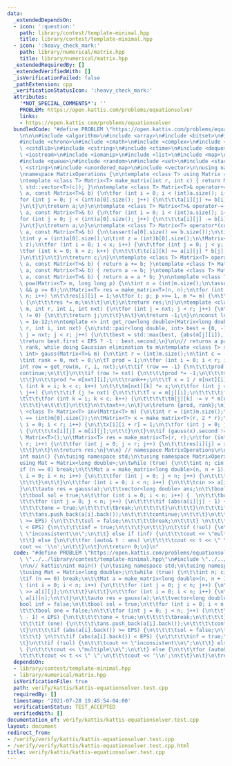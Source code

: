 ```yaml
---
data:
  _extendedDependsOn:
  - icon: ':question:'
    path: library/contest/template-minimal.hpp
    title: library/contest/template-minimal.hpp
  - icon: ':heavy_check_mark:'
    path: library/numerical/matrix.hpp
    title: library/numerical/matrix.hpp
  _extendedRequiredBy: []
  _extendedVerifiedWith: []
  _isVerificationFailed: false
  _pathExtension: cpp
  _verificationStatusIcon: ':heavy_check_mark:'
  attributes:
    '*NOT_SPECIAL_COMMENTS*': ''
    PROBLEM: https://open.kattis.com/problems/equationsolver
    links:
    - https://open.kattis.com/problems/equationsolver
  bundledCode: "#define PROBLEM \"https://open.kattis.com/problems/equationsolver\"\
    \n\n\n#include <algorithm>\n#include <array>\n#include <bitset>\n#include <cassert>\n\
    #include <chrono>\n#include <cmath>\n#include <complex>\n#include <cstdio>\n#include\
    \ <cstdlib>\n#include <cstring>\n#include <ctime>\n#include <deque>\n#include\
    \ <iostream>\n#include <iomanip>\n#include <list>\n#include <map>\n#include <numeric>\n\
    #include <queue>\n#include <random>\n#include <set>\n#include <stack>\n#include\
    \ <string>\n#include <unordered_map>\n#include <vector>\n\nusing namespace std;\n\
    \nnamespace MatrixOperations {\n\ntemplate <class T> using Matrix = std::vector<std::vector<T>>;\n\
    \ntemplate <class T> Matrix<T> make_matrix(int r, int c) { return Matrix<T>(r,\
    \ std::vector<T>(c)); }\n\ntemplate <class T> Matrix<T>& operator+=(Matrix<T>&\
    \ a, const Matrix<T>& b) {\n\tfor (int i = 0; i < (int)a.size(); i++) {\n\t\t\
    for (int j = 0; j < (int)a[0].size(); j++) {\n\t\t\ta[i][j] += b[i][j];\n\t\t\
    }\n\t}\n\treturn a;\n}\n\ntemplate <class T> Matrix<T>& operator-=(Matrix<T>&\
    \ a, const Matrix<T>& b) {\n\tfor (int i = 0; i < (int)a.size(); i++) {\n\t\t\
    for (int j = 0; j < (int)a[0].size(); j++) {\n\t\t\ta[i][j] -= b[i][j];\n\t\t\
    }\n\t}\n\treturn a;\n}\n\ntemplate <class T> Matrix<T> operator*(const Matrix<T>&\
    \ a, const Matrix<T>& b) {\n\tassert(a[0].size() == b.size());\n\tint x = (int)a.size();\n\
    \tint y = (int)a[0].size();\n\tint z = (int)b[0].size();\n\tMatrix<T> c = make_matrix<T>(x,\
    \ z);\n\tfor (int i = 0; i < x; i++) {\n\t\tfor (int j = 0; j < y; j++) {\n\t\t\
    \tfor (int k = 0; k < z; k++) {\n\t\t\t\tc[i][k] += a[i][j] * b[j][k];\n\t\t\t\
    }\n\t\t}\n\t}\n\treturn c;\n}\n\ntemplate <class T> Matrix<T> operator+(Matrix<T>\
    \ a, const Matrix<T>& b) { return a += b; }\ntemplate <class T> Matrix<T> operator-(Matrix<T>\
    \ a, const Matrix<T>& b) { return a -= b; }\ntemplate <class T> Matrix<T>& operator*=(Matrix<T>&\
    \ a, const Matrix<T>& b) { return a = a * b; }\n\ntemplate <class T> Matrix<T>\
    \ pow(Matrix<T> m, long long p) {\n\tint n = (int)m.size();\n\tassert(n == (int)m[0].size()\
    \ && p >= 0);\n\tMatrix<T> res = make_matrix<T>(n, n);\n\tfor (int i = 0; i <\
    \ n; i++) \n\t\tres[i][i] = 1;\n\tfor (; p; p >>= 1, m *= m) {\n\t\tif (p & 1)\
    \ {\n\t\t\tres *= m;\n\t\t}\n\t}\n\treturn res;\n}\n\ntemplate <class T> int get_row(Matrix<T>&\
    \ m, int r, int i, int nxt) {\n\tfor (int j = nxt; j < r; j++) {\n\t\tif (m[j][i]\
    \ != 0) {\n\t\t\treturn j;\n\t\t}\n\t}\n\treturn -1;\n}\n\nconst long double EPS\
    \ = 1e-12;\n\ntemplate <> int get_row<long double>(Matrix<long double>& m, int\
    \ r, int i, int nxt) {\n\tstd::pair<long double, int> best = {0, -1};\n\tfor (int\
    \ j = nxt; j < r; j++) {\n\t\tbest = std::max(best, {abs(m[j][i]), j});\n\t}\n\
    \treturn best.first < EPS ? -1 : best.second;\n}\n\n// returns a pair of determinant,\
    \ rank, while doing Gaussian elimination to m\ntemplate <class T> std::pair<T,\
    \ int> gauss(Matrix<T>& m) {\n\tint r = (int)m.size();\n\tint c = (int)m[0].size();\n\
    \tint rank = 0, nxt = 0;\n\tT prod = 1;\n\tfor (int i = 0; i < r; i++) {\n\t\t\
    int row = get_row(m, r, i, nxt);\n\t\tif (row == -1) {\n\t\t\tprod = 0;\n\t\t\t\
    continue;\n\t\t}\n\t\tif (row != nxt) {\n\t\t\tprod *= -1;\n\t\t\tm[row].swap(m[nxt]);\n\
    \t\t}\n\t\tprod *= m[nxt][i];\n\t\trank++;\n\t\tT x = 1 / m[nxt][i];\n\t\tfor\
    \ (int k = i; k < c; k++) \n\t\t\tm[nxt][k] *= x;\n\t\tfor (int j = 0; j < r;\
    \ j++) {\n\t\t\tif (j != nxt) {\n\t\t\t\tT v = m[j][i];\n\t\t\t\tif (v == 0) continue;\n\
    \t\t\t\tfor (int k = i; k < c; k++) {\n\t\t\t\t\tm[j][k] -= v * m[nxt][k];\n\t\
    \t\t\t}\n\t\t\t}\n\t\t}\n\t\tnxt++;\n\t}\n\treturn {prod, rank};\n}\n\ntemplate\
    \ <class T> Matrix<T> inv(Matrix<T> m) {\n\tint r = (int)m.size();\n\tassert(r\
    \ == (int)m[0].size());\n\tMatrix<T> x = make_matrix<T>(r, 2 * r);\n\tfor (int\
    \ i = 0; i < r; i++) {\n\t\tx[i][i + r] = 1;\n\t\tfor (int j = 0; j < r; j++)\
    \ {\n\t\t\tx[i][j] = m[i][j];\n\t\t}\n\t}\n\tif (gauss(x).second != r) return\
    \ Matrix<T>();\n\tMatrix<T> res = make_matrix<T>(r, r);\n\tfor (int i = 0; i <\
    \ r; i++) {\n\t\tfor (int j = 0; j < r; j++) {\n\t\t\tres[i][j] = x[i][j + r];\n\
    \t\t}\n\t}\n\treturn res;\n}\n\n} // namespace MatrixOperations\n\n// kattis\n\
    int main() {\n\tusing namespace std;\n\tusing namespace MatrixOperations;\n\t\
    using Mat = Matrix<long double>;\n\twhile (true) {\n\t\tint n; cin >> n;\n\t\t\
    if (n == 0) break;\n\t\tMat a = make_matrix<long double>(n, n + 1);\n\t\tfor (int\
    \ i = 0; i < n; i++) {\n\t\t\tfor (int j = 0; j < n; j++) {\n\t\t\t\tcin >> a[i][j];\n\
    \t\t\t}\n\t\t}\n\t\tfor (int i = 0; i < n; i++) {\n\t\t\tcin >> a[i][n];\n\t\t\
    }\n\t\tauto res = gauss(a);\n\t\tvector<long double> ans;\n\t\tbool inf = false;\n\
    \t\tbool sol = true;\n\t\tfor (int i = 0; i < n; i++) {  \n\t\t\tbool one = false;\n\
    \t\t\tfor (int j = 0; j < n; j++) {\n\t\t\t\tif (abs(a[i][j] - 1) < EPS) {\n\t\
    \t\t\t\tone = true;\n\t\t\t\t\tbreak;\n\t\t\t\t}\n\t\t\t}\n\t\t\tif (one) {\n\t\
    \t\t\tans.push_back(a[i].back());\n\t\t\t\tcontinue;\n\t\t\t}\n\t\t\tif (abs(a[i].back())\
    \ >= EPS) {\n\t\t\t\tsol = false;\n\t\t\t\tbreak;\n\t\t\t} \n\t\t\tif (abs(a[i].back())\
    \ < EPS) {\n\t\t\t\tinf = true;\n\t\t\t}\n\t\t}\n\t\tif (!sol) {\n\t\t\tcout <<\
    \ \"inconsistent\\n\";\n\t\t} else if (inf) {\n\t\t\tcout << \"multiple\\n\";\n\
    \t\t} else {\n\t\t\tfor (auto& t : ans) \n\t\t\t\tcout << t << \" \";\n\t\t\t\
    cout << '\\n';\n\t\t}\n\t}\n\treturn 0;\n}\n"
  code: "#define PROBLEM \"https://open.kattis.com/problems/equationsolver\"\n\n#include\
    \ \"../../library/contest/template-minimal.hpp\"\n#include \"../../library/numerical/matrix.hpp\"\
    \n\n// kattis\nint main() {\n\tusing namespace std;\n\tusing namespace MatrixOperations;\n\
    \tusing Mat = Matrix<long double>;\n\twhile (true) {\n\t\tint n; cin >> n;\n\t\
    \tif (n == 0) break;\n\t\tMat a = make_matrix<long double>(n, n + 1);\n\t\tfor\
    \ (int i = 0; i < n; i++) {\n\t\t\tfor (int j = 0; j < n; j++) {\n\t\t\t\tcin\
    \ >> a[i][j];\n\t\t\t}\n\t\t}\n\t\tfor (int i = 0; i < n; i++) {\n\t\t\tcin >>\
    \ a[i][n];\n\t\t}\n\t\tauto res = gauss(a);\n\t\tvector<long double> ans;\n\t\t\
    bool inf = false;\n\t\tbool sol = true;\n\t\tfor (int i = 0; i < n; i++) {  \n\
    \t\t\tbool one = false;\n\t\t\tfor (int j = 0; j < n; j++) {\n\t\t\t\tif (abs(a[i][j]\
    \ - 1) < EPS) {\n\t\t\t\t\tone = true;\n\t\t\t\t\tbreak;\n\t\t\t\t}\n\t\t\t}\n\
    \t\t\tif (one) {\n\t\t\t\tans.push_back(a[i].back());\n\t\t\t\tcontinue;\n\t\t\
    \t}\n\t\t\tif (abs(a[i].back()) >= EPS) {\n\t\t\t\tsol = false;\n\t\t\t\tbreak;\n\
    \t\t\t} \n\t\t\tif (abs(a[i].back()) < EPS) {\n\t\t\t\tinf = true;\n\t\t\t}\n\t\
    \t}\n\t\tif (!sol) {\n\t\t\tcout << \"inconsistent\\n\";\n\t\t} else if (inf)\
    \ {\n\t\t\tcout << \"multiple\\n\";\n\t\t} else {\n\t\t\tfor (auto& t : ans) \n\
    \t\t\t\tcout << t << \" \";\n\t\t\tcout << '\\n';\n\t\t}\n\t}\n\treturn 0;\n}"
  dependsOn:
  - library/contest/template-minimal.hpp
  - library/numerical/matrix.hpp
  isVerificationFile: true
  path: verify/kattis/kattis-equationsolver.test.cpp
  requiredBy: []
  timestamp: '2021-07-28 19:45:54-04:00'
  verificationStatus: TEST_ACCEPTED
  verifiedWith: []
documentation_of: verify/kattis/kattis-equationsolver.test.cpp
layout: document
redirect_from:
- /verify/verify/kattis/kattis-equationsolver.test.cpp
- /verify/verify/kattis/kattis-equationsolver.test.cpp.html
title: verify/kattis/kattis-equationsolver.test.cpp
---
```

